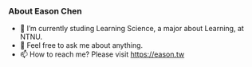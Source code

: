 ### About Eason Chen

- 🔭 I’m currently studing Learning Science, a major about Learning, at NTNU.
- 💬 Feel free to ask me about anything.
- 📫 How to reach me? Please visit https://eason.tw
